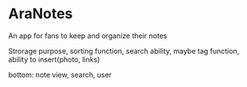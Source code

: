 # AraNotes

An app for fans to keep and organize their notes

Strorage purpose, sorting function, search ability, maybe tag function, ability to insert(photo, links)

bottom: note view, search, user
